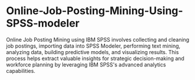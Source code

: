 # Online-Job-Posting-Mining-Using-SPSS-modeler

Online Job Posting Mining using IBM SPSS involves collecting and cleaning job postings, importing data into SPSS Modeler, performing text mining, analyzing data, building predictive models, and visualizing results. This process helps extract valuable insights for strategic decision-making and workforce planning by leveraging IBM SPSS's advanced analytics capabilities.
